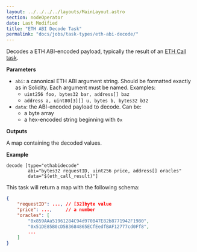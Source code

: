 ```yaml
---
layout: ../../../../layouts/MainLayout.astro
section: nodeOperator
date: Last Modified
title: "ETH ABI Decode Task"
permalink: "docs/jobs/task-types/eth-abi-decode/"
---
```


Decodes a ETH ABI-encoded payload, typically the result of an [ETH Call task](/chainlink-nodes/oracle-jobs/task-types/task_eth_call/).

**Parameters**

- `abi`: a canonical ETH ABI argument string. Should be formatted exactly as in Solidity. Each argument must be named. Examples:
    - `uint256 foo, bytes32 bar, address[] baz`
    - `address a, uint80[3][] u, bytes b, bytes32 b32`
- `data`: the ABI-encoded payload to decode. Can be:
    - a byte array
    - a hex-encoded string beginning with `0x`

**Outputs**

A map containing the decoded values.

**Example**

```jpv2
decode [type="ethabidecode"
        abi="bytes32 requestID, uint256 price, address[] oracles"
        data="$(eth_call_result)"]
```

This task will return a map with the following schema:

```json
{
    "requestID": ..., // [32]byte value
    "price": ...,     // a number
    "oracles": [
        "0x859AAa51961284C94d970B47E82b8771942F1980",
        "0x51DE85B0cD5B3684865ECfEedfBAF12777cd0Ff8",
        ...
    ]
}
```

